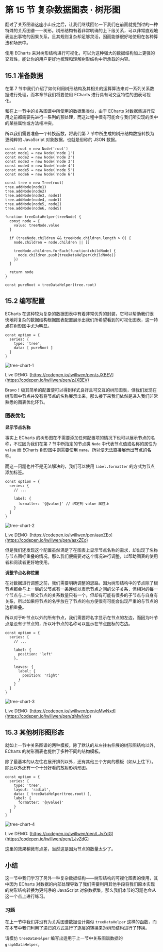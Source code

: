# 第 15 节 复杂数据图表 · 树形图

翻过了关系图谱这座小山丘之后，让我们继续回忆一下我们在前面就提到过的一种特殊的关系图谱——树形。树形结构有着非常明确的上下级关系，可以非常直观地表达出事物的因果关系，且其规则复杂却足够灵活，因而能够很好地使用在各种算法和场景中。

使用 ECharts 来对树形结构进行可视化，可以为这种强大的数据结构加上更强的交互性，能让你的用户更好地梳理和理解树形结构中所承载的内容。

## 15.1 准备数据

在第 7 节中我们介绍了如何利用树形结构及其相关的运算算法来对一系列关系数据进行处理，而本章节我们将要使用 ECharts 进行具有可交互特性的图表可视化。

和在上一节中的关系图谱中所使用的数据集类似，由于 ECharts 对数据集进行应用之前都需要先进行一系列的预处理，而这过程中很有可能会与我们所实现的类中的某些属性或方法相冲突。

所以我们需要准备一个转换函数，将我们第 7 节中所生成的树形结构数据转换为更纯粹的 JavaScript 对象数据，也就是俗称的 JSON 数据。

```
const root = new Node('root')
const node1 = new Node('node 1')
const node2 = new Node('node 2')
const node3 = new Node('node 3')
const node4 = new Node('node 4')
const node5 = new Node('node 5')
const node6 = new Node('node 6')

const tree = new Tree(root)
tree.addNode(node1)
tree.addNode(node2)
tree.addNode(node3, node1)
tree.addNode(node4, node1)
tree.addNode(node5, node2)
tree.addNode(node6, node5)

function treeDataHelper(treeNode) {
  const node = {
    value: treeNode.value
  }

  if (treeNode.children && treeNode.children.length > 0) {
    node.children = node.children || []

    treeNode.children.forEach(function(childNode) {
      node.children.push(treeDataHelper(childNode))
    })
  }

  return node
}

const pureRoot = treeDataHelper(tree.root)

```

## 15.2 编写配置

ECharts 在这种较为复杂的数据图表中有着非常优秀的封装，它可以帮助我们很快地将复杂的数据结构根据图表配置展示出我们所希望看到的可视化图表，这一特点在树形图中尤为明显。

```
const option = {
  series: {
    type: 'tree',
    data: [ pureRoot ]
  }
}

```

![tree-chart-1](https://user-gold-cdn.xitu.io/2018/9/22/16600db1765073ff?w=600&h=400&f=png&s=12604)

Live DEMO: [https://codepen.io/iwillwen/pen/zJXBEV](https://codepen.io/iwillwen/pen/zJXBEV)

Bravo！极其简单的配置便可以得到样式良好且可交互的树形图表，但我们发现在树形图中节点并没有将节点的名称展示出来，那么接下来我们依然是进入我们非常熟悉的图表优化环节。

### 图表优化

**显示节点名称**

事实上 ECharts 的树形图在不需要添加任何配置项的情况下也可以展示节点的名称，不过因为我们在第 7 节中所指定的节点类 `Node` 中代表节点值或名称的属性为 `value` 而 ECharts 树形图中则需要使用 `name`，所以便无法直接展示出节点的名称。

而这一问题也并不是无法解决的，我们可以使用 `label.formatter` 的方式为节点添加标签。

```
const option = {
  series: {
    // ...
    
    label: {
      formatter: '{@value}' // 绑定到 value 属性上
    }
  }
}

```

![tree-chart-2](https://user-gold-cdn.xitu.io/2018/9/22/16600db17685bc08?w=600&h=400&f=png&s=15647)

Live DEMO: [https://codepen.io/iwillwen/pen/aaxZEo](https://codepen.io/iwillwen/pen/aaxZEo)

但是我们还发现这个配置虽然满足了在图表上显示节点名称的需求，却出现了名称与节点图标重叠的情况。那么我们便需要对这个情况进行调整，以帮助图表的使用者和阅读者更好地使用。

**调整节点名称位置**

在对数据进行调整之前，我们需要明确调整的思路。因为树形结构中的节点除了根节点都会与上一层的父节点有一条连线以表示节点之间的父子关系，但相对的每一个节点与上一层父节点的关系数量只有一个，但却有可能有很多的子节点与自身有关系，所以如果将节点的名字放在了节点的右方便很有可能会出现严重的与节点的边相重叠。

所以对于叶节点以外的所有节点，我们需要将名字显示在节点的左边，而因为叶节点是没有子节点的，所以叶节点的名称可以显示在节点图标的右边。

```
const option = {
  series: {
    // ...
    
    label: {
      position: 'left'
    },
    
    leaves: {
      label: {
        position: 'right'
      }
    }
  }
}

```

![tree-chart-3](https://user-gold-cdn.xitu.io/2018/9/22/16600db176625b85?w=600&h=400&f=png&s=16749)

Live DEMO: [https://codepen.io/iwillwen/pen/qMwNxd](https://codepen.io/iwillwen/pen/qMwNxd)

## 15.3 其他树形图形态

就如上一节中关系图谱的两种模板，除了默认的从左往右伸展的树形图结构以外，ECharts 的树形图表也提供了多种不同的结构模板。

除了最基本的从左往右展开排列以外，还有其他三个方向的模板（如从上往下）。除此以外还有一个十分好看的放射形树形图。

```
const option = {
  series: {
    type: 'tree',
    layout: 'radial',
    data: [ treeDataHelper(tree.root) ],
    label: {
      formatter: '{@value}'
    }
  }
}

```

![tree-chart-4](https://user-gold-cdn.xitu.io/2018/9/22/16600db1767d9abb?w=600&h=400&f=png&s=16740)

Live DEMO: [https://codepen.io/iwillwen/pen/LJvZdG](https://codepen.io/iwillwen/pen/LJvZdG)

这里的效果稍微有点差，当然这是因为节点的数量太少了。

## 小结

这一节中我们学习了另外一种复杂数据结构——树形结构的可视化图表的使用，其中因为 ECharts 对数据的内部处理导致了我们需要利用其他手段将我们原本实现的树形结构转换为更纯净的 JavaScript 对象数据集，那么我们本节的习题也会从这一个点上进行练习。

### 习题

在上一节中我们并没有为关系图谱数据设计类似 `treeDataHelper` 这样的函数，而在本节中我们利用了递归的方式进行了逐层的转换来对树形结构进行了转换。

请模仿 `treeDataHelper` 编写出适用于上一节中关系图谱数据的 `graphDataHelper`。